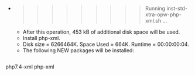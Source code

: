 * >>>>>>>>> Running inst-std-xtra-opw-php-xml.sh ...
  * After this operation, 453 kB of additional disk space will be used.
  * Install php-xml.
  * Disk size = 6266464K. Space Used = 664K. Runtime = 00:00:00:04.
  * The following NEW packages will be installed:
  ```bash
php7.4-xml php-xml
  ```
